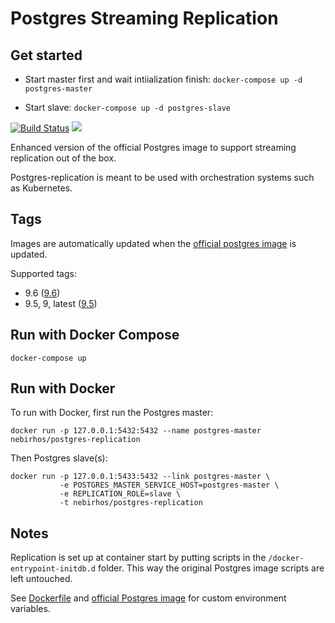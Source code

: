 Postgres Streaming Replication
==============================

Get started
-----------
* Start master first and wait intiialization finish:
`docker-compose up -d postgres-master`

* Start slave:
`docker-compose up -d postgres-slave`


[![Build Status](https://travis-ci.org/nebirhos/docker-postgres-replication.svg?branch=master)](https://travis-ci.org/nebirhos/docker-postgres-replication)
[![](https://imagelayers.io/badge/nebirhos/postgres-replication:latest.svg)](https://imagelayers.io/?images=nebirhos/postgres-replication:latest 'Get your own badge on imagelayers.io')


Enhanced version of the official Postgres image to support streaming replication
out of the box.

Postgres-replication is meant to be used with orchestration systems such as Kubernetes.


Tags
----

Images are automatically updated when the [official postgres image](https://hub.docker.com/_/postgres/)
is updated.

Supported tags:

* 9.6 ([9.6](https://github.com/nebirhos/docker-postgres-replication/tree/9.6))
* 9.5, 9, latest ([9.5](https://github.com/nebirhos/docker-postgres-replication/tree/9.5))


Run with Docker Compose
-----------------------

```
docker-compose up
```


Run with Docker
---------------

To run with Docker, first run the Postgres master:

```
docker run -p 127.0.0.1:5432:5432 --name postgres-master nebirhos/postgres-replication
```


Then Postgres slave(s):

```
docker run -p 127.0.0.1:5433:5432 --link postgres-master \
           -e POSTGRES_MASTER_SERVICE_HOST=postgres-master \
           -e REPLICATION_ROLE=slave \
           -t nebirhos/postgres-replication
```


Notes
-----

Replication is set up at container start by putting scripts in the `/docker-entrypoint-initdb.d` folder.
This way the original Postgres image scripts are left untouched.

See [Dockerfile](Dockerfile) and [official Postgres image](https://hub.docker.com/_/postgres/)
for custom environment variables.
